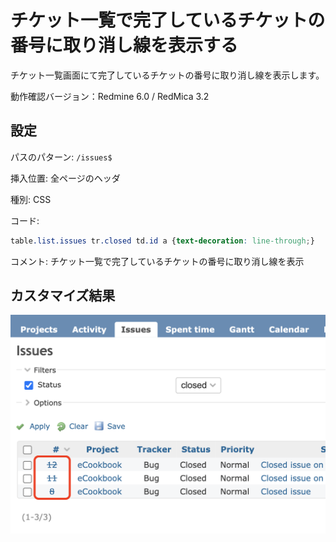# チケット一覧で完了しているチケットの番号に取り消し線を表示する

チケット一覧画面にて完了しているチケットの番号に取り消し線を表示します。

動作確認バージョン：Redmine 6.0 / RedMica 3.2

## 設定

パスのパターン: `/issues$`

挿入位置: 全ページのヘッダ

種別: CSS

コード:

``` css
table.list.issues tr.closed td.id a {text-decoration: line-through;}
```
コメント: チケット一覧で完了しているチケットの番号に取り消し線を表示

## カスタマイズ結果

![](image@2x.png)